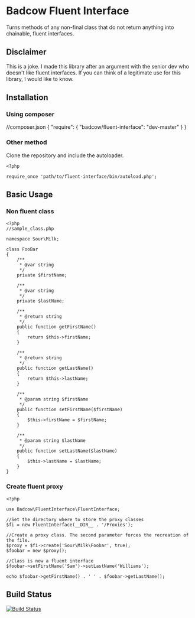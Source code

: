 Badcow Fluent Interface
=======================

Turns methods of any non-final class that do not return anything into chainable, fluent interfaces.

## Disclaimer

This is a joke. I made this library after an argument with the senior dev who doesn't like fluent interfaces.
If you can think of a legitimate use for this library, I would like to know.

## Installation

### Using composer

   //composer.json
   {
       "require": {
           "badcow/fluent-interface": "dev-master"
       }
   }

### Other method

Clone the repository and include the autoloader.

    <?php

    require_once 'path/to/fluent-interface/bin/autoload.php';

## Basic Usage

### Non fluent class

    <?php
    //sample_class.php

    namespace Sour\Milk;

    class FooBar
    {
        /**
         * @var string
         */
        private $firstName;

        /**
         * @var string
         */
        private $lastName;

        /**
         * @return string
         */
        public function getFirstName()
        {
            return $this->firstName;
        }

        /**
         * @return string
         */
        public function getLastName()
        {
            return $this->lastName;
        }

        /**
         * @param string $firstName
         */
        public function setFirstName($firstName)
        {
            $this->firstName = $firstName;
        }

        /**
         * @param string $lastName
         */
        public function setLastName($lastName)
        {
            $this->lastName = $lastName;
        }
    }

### Create fluent proxy

    <?php

    use Badcow\FluentInterface\FluentInterface;

    //Set the directory where to store the proxy classes
    $fi = new FluentInterface(__DIR__ . '/Proxies');

    //Create a proxy class. The second parameter forces the recreation of the file.
    $proxy = $fi->create('Sour\Milk\Foobar', true);
    $foobar = new $proxy();

    //Class is now a fluent interface
    $foobar->setFirstName('Sam')->setLastName('Williams');

    echo $foobar->getFirstName() . ' ' . $foobar->getLastName();

## Build Status
[![Build Status](https://travis-ci.org/samuelwilliams/fluent-interface.png?branch=master)](https://travis-ci.org/samuelwilliams/fluent-interface)
